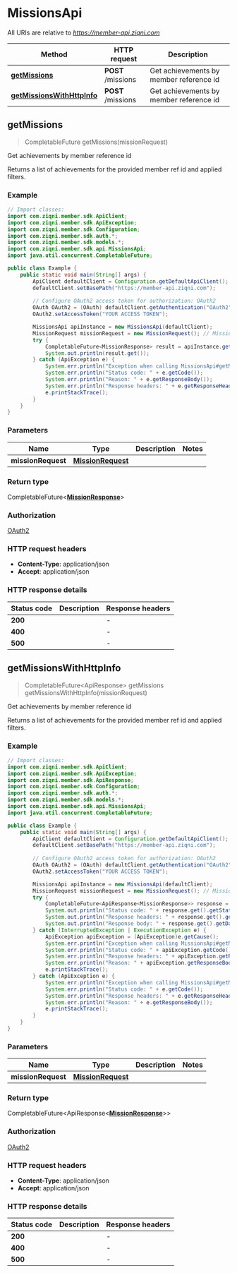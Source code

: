 # MissionsApi

All URIs are relative to *https://member-api.ziqni.com*

Method | HTTP request | Description
------------- | ------------- | -------------
[**getMissions**](MissionsApi.md#getMissions) | **POST** /missions | Get achievements by member reference id
[**getMissionsWithHttpInfo**](MissionsApi.md#getMissionsWithHttpInfo) | **POST** /missions | Get achievements by member reference id



## getMissions

> CompletableFuture<MissionResponse> getMissions(missionRequest)

Get achievements by member reference id

Returns a list of achievements for the provided member ref id and applied filters.

### Example

```java
// Import classes:
import com.ziqni.member.sdk.ApiClient;
import com.ziqni.member.sdk.ApiException;
import com.ziqni.member.sdk.Configuration;
import com.ziqni.member.sdk.auth.*;
import com.ziqni.member.sdk.models.*;
import com.ziqni.member.sdk.api.MissionsApi;
import java.util.concurrent.CompletableFuture;

public class Example {
    public static void main(String[] args) {
        ApiClient defaultClient = Configuration.getDefaultApiClient();
        defaultClient.setBasePath("https://member-api.ziqni.com");
        
        // Configure OAuth2 access token for authorization: OAuth2
        OAuth OAuth2 = (OAuth) defaultClient.getAuthentication("OAuth2");
        OAuth2.setAccessToken("YOUR ACCESS TOKEN");

        MissionsApi apiInstance = new MissionsApi(defaultClient);
        MissionRequest missionRequest = new MissionRequest(); // MissionRequest | 
        try {
            CompletableFuture<MissionResponse> result = apiInstance.getMissions(missionRequest);
            System.out.println(result.get());
        } catch (ApiException e) {
            System.err.println("Exception when calling MissionsApi#getMissions");
            System.err.println("Status code: " + e.getCode());
            System.err.println("Reason: " + e.getResponseBody());
            System.err.println("Response headers: " + e.getResponseHeaders());
            e.printStackTrace();
        }
    }
}
```

### Parameters


Name | Type | Description  | Notes
------------- | ------------- | ------------- | -------------
 **missionRequest** | [**MissionRequest**](MissionRequest.md)|  |

### Return type

CompletableFuture<[**MissionResponse**](MissionResponse.md)>


### Authorization

[OAuth2](../README.md#OAuth2)

### HTTP request headers

- **Content-Type**: application/json
- **Accept**: application/json

### HTTP response details
| Status code | Description | Response headers |
|-------------|-------------|------------------|
| **200** |  |  -  |
| **400** |  |  -  |
| **500** |  |  -  |

## getMissionsWithHttpInfo

> CompletableFuture<ApiResponse<MissionResponse>> getMissions getMissionsWithHttpInfo(missionRequest)

Get achievements by member reference id

Returns a list of achievements for the provided member ref id and applied filters.

### Example

```java
// Import classes:
import com.ziqni.member.sdk.ApiClient;
import com.ziqni.member.sdk.ApiException;
import com.ziqni.member.sdk.ApiResponse;
import com.ziqni.member.sdk.Configuration;
import com.ziqni.member.sdk.auth.*;
import com.ziqni.member.sdk.models.*;
import com.ziqni.member.sdk.api.MissionsApi;
import java.util.concurrent.CompletableFuture;

public class Example {
    public static void main(String[] args) {
        ApiClient defaultClient = Configuration.getDefaultApiClient();
        defaultClient.setBasePath("https://member-api.ziqni.com");
        
        // Configure OAuth2 access token for authorization: OAuth2
        OAuth OAuth2 = (OAuth) defaultClient.getAuthentication("OAuth2");
        OAuth2.setAccessToken("YOUR ACCESS TOKEN");

        MissionsApi apiInstance = new MissionsApi(defaultClient);
        MissionRequest missionRequest = new MissionRequest(); // MissionRequest | 
        try {
            CompletableFuture<ApiResponse<MissionResponse>> response = apiInstance.getMissionsWithHttpInfo(missionRequest);
            System.out.println("Status code: " + response.get().getStatusCode());
            System.out.println("Response headers: " + response.get().getHeaders());
            System.out.println("Response body: " + response.get().getData());
        } catch (InterruptedException | ExecutionException e) {
            ApiException apiException = (ApiException)e.getCause();
            System.err.println("Exception when calling MissionsApi#getMissions");
            System.err.println("Status code: " + apiException.getCode());
            System.err.println("Response headers: " + apiException.getResponseHeaders());
            System.err.println("Reason: " + apiException.getResponseBody());
            e.printStackTrace();
        } catch (ApiException e) {
            System.err.println("Exception when calling MissionsApi#getMissions");
            System.err.println("Status code: " + e.getCode());
            System.err.println("Response headers: " + e.getResponseHeaders());
            System.err.println("Reason: " + e.getResponseBody());
            e.printStackTrace();
        }
    }
}
```

### Parameters


Name | Type | Description  | Notes
------------- | ------------- | ------------- | -------------
 **missionRequest** | [**MissionRequest**](MissionRequest.md)|  |

### Return type

CompletableFuture<ApiResponse<[**MissionResponse**](MissionResponse.md)>>


### Authorization

[OAuth2](../README.md#OAuth2)

### HTTP request headers

- **Content-Type**: application/json
- **Accept**: application/json

### HTTP response details
| Status code | Description | Response headers |
|-------------|-------------|------------------|
| **200** |  |  -  |
| **400** |  |  -  |
| **500** |  |  -  |

